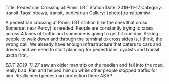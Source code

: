 Title: Pedestrian Crossing at Pimisi LRT Station
Date: 2019-11-17
Category: transit
Tags: ottawa, transit, pedestrian
Gallery: {photo}transit/pimisi

A pedestrian crossing at Pimisi LRT station (like the ones that cross Somerset near Percy) is needed. People are constantly trying to cross across 4 lanes of traffic and someone is going to get hit one day. Asking people to walk down and through the terminal to cross sides is, I think, the wrong call. We already have enough infrastructure that caters to cars and drivers and we need to start planning for pedestrians, cyclists and transit users first.

*EDIT 2019-11-27* saw an older man trip on the median and fall into the road, really bad. Ran and helped him up while other people stopped traffic for him. Really need pedestrian protection there ASAP. 
